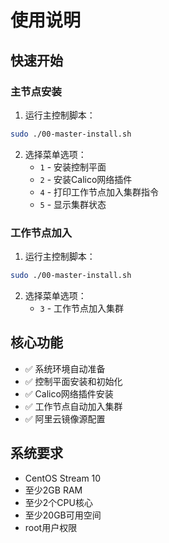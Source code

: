 # 使用说明

## 快速开始

### 主节点安装

1. 运行主控制脚本：
```bash
sudo ./00-master-install.sh
```

2. 选择菜单选项：
   - `1` - 安装控制平面
   - `2` - 安装Calico网络插件
   - `4` - 打印工作节点加入集群指令
   - `5` - 显示集群状态

### 工作节点加入

1. 运行主控制脚本：
```bash
sudo ./00-master-install.sh
```

2. 选择菜单选项：
   - `3` - 工作节点加入集群

## 核心功能

- ✅ 系统环境自动准备
- ✅ 控制平面安装和初始化
- ✅ Calico网络插件安装
- ✅ 工作节点自动加入集群
- ✅ 阿里云镜像源配置

## 系统要求

- CentOS Stream 10
- 至少2GB RAM
- 至少2个CPU核心
- 至少20GB可用空间
- root用户权限

